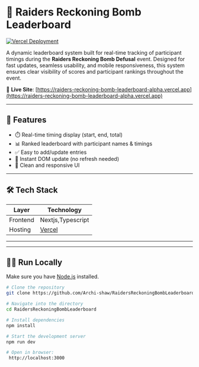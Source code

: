 # 🧨 Raiders Reckoning Bomb Leaderboard

[![Vercel Deployment](https://img.shields.io/badge/Deployed%20on-Vercel-000?style=for-the-badge&logo=vercel&logoColor=white)](https://raiders-reckoning-bomb-leaderboard-alpha.vercel.app)

A dynamic leaderboard system built for real-time tracking of participant timings during the **Raiders Reckoning Bomb Defusal** event. Designed for fast updates, seamless usability, and mobile responsiveness, this system ensures clear visibility of scores and participant rankings throughout the event.

🔗 **Live Site**: [https://raiders-reckoning-bomb-leaderboard-alpha.vercel.app](https://raiders-reckoning-bomb-leaderboard-alpha.vercel.app)

---

## 🚀 Features

- ⏱️ Real-time timing display (start, end, total)
- 📊 Ranked leaderboard with participant names & timings
- ✅ Easy to add/update entries
- 🔄 Instant DOM update (no refresh needed)
- 🎨 Clean and responsive UI

---

## 🛠️ Tech Stack

| Layer     | Technology            |
|-----------|------------------------|
| Frontend  | Nextjs,Typescript |
| Hosting   | [Vercel](https://vercel.com) |

---


---


## 🧑‍💻 Run Locally

Make sure you have [Node.js](https://nodejs.org) installed.

```bash
# Clone the repository
git clone https://github.com/Archi-shaw/RaidersReckoningBombLeaderboard.git

# Navigate into the directory
cd RaidersReckoningBombLeaderboard

# Install dependencies
npm install

# Start the development server
npm run dev

# Open in browser:
 http://localhost:3000



